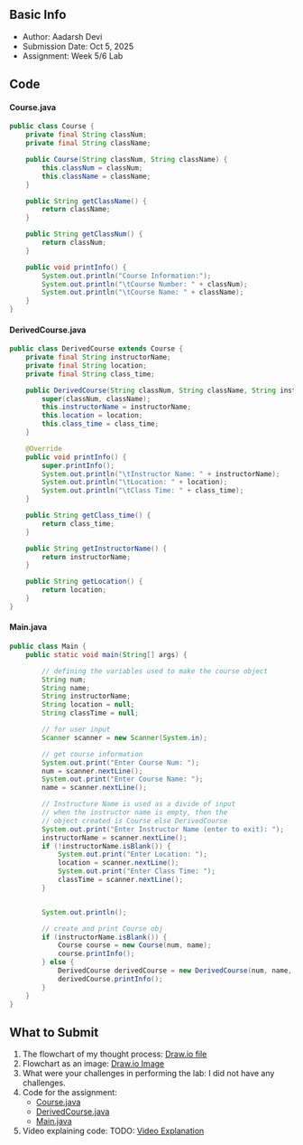 ## Basic Info
- Author: Aadarsh Devi
- Submission Date: Oct 5, 2025
- Assignment: Week 5/6 Lab

## Code
#### Course.java
```java
public class Course {
    private final String classNum;
    private final String className;

    public Course(String classNum, String className) {
        this.classNum = classNum;
        this.className = className;
    }

    public String getClassName() {
        return className;
    }

    public String getClassNum() {
        return classNum;
    }

    public void printInfo() {
        System.out.println("Course Information:");
        System.out.println("\tCourse Number: " + classNum);
        System.out.println("\tCourse Name: " + className);
    }
}
```

#### DerivedCourse.java
```java
public class DerivedCourse extends Course {
    private final String instructorName;
    private final String location;
    private final String class_time;

    public DerivedCourse(String classNum, String className, String instructorName, String location, String class_time) {
        super(classNum, className);
        this.instructorName = instructorName;
        this.location = location;
        this.class_time = class_time;
    }

    @Override
    public void printInfo() {
        super.printInfo();
        System.out.println("\tInstructor Name: " + instructorName);
        System.out.println("\tLocation: " + location);
        System.out.println("\tClass Time: " + class_time);
    }

    public String getClass_time() {
        return class_time;
    }

    public String getInstructorName() {
        return instructorName;
    }

    public String getLocation() {
        return location;
    }
}

```

#### Main.java
```java
public class Main {
    public static void main(String[] args) {

        // defining the variables used to make the course object
        String num;
        String name;
        String instructorName;
        String location = null;
        String classTime = null;

        // for user input
        Scanner scanner = new Scanner(System.in);

        // get course information
        System.out.print("Enter Course Num: ");
        num = scanner.nextLine();
        System.out.print("Enter Course Name: ");
        name = scanner.nextLine();

        // Instructure Name is used as a divide of input
        // when the instructor name is empty, then the
        // object created is Course else DerivedCourse
        System.out.print("Enter Instructor Name (enter to exit): ");
        instructorName = scanner.nextLine();
        if (!instructorName.isBlank()) {
            System.out.print("Enter Location: ");
            location = scanner.nextLine();
            System.out.print("Enter Class Time: ");
            classTime = scanner.nextLine();
        }


        System.out.println();

        // create and print Course obj
        if (instructorName.isBlank()) {
            Course course = new Course(num, name);
            course.printInfo();
        } else {
            DerivedCourse derivedCourse = new DerivedCourse(num, name, instructorName, location, classTime);
            derivedCourse.printInfo();
        }
    }
}
```



## What to Submit
1. The flowchart of my thought process: [Draw.io file](derived_classes_flowchart.drawio)
2. Flowchart as an image: [Draw.io Image](derived_classes_flowchart_image.png)
3. What were your challenges in performing the lab: I did not have any challenges.
5. Code for the assignment:
   - [Course.java](Course.java)
   - [DerivedCourse.java](DerivedCourse.java)
   - [Main.java](Main.java)
7. Video explaining code: TODO: [Video Explanation](https://youtu.be/h2gF0WsprcA)
